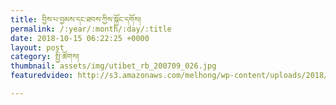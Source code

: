 ```yaml
---
title: བྱིས་པ་བྱམས་དང་ཐབས་ཀྱིས་སྐྱོང་དགོས།
permalink: /:year/:month/:day/:title
date: 2018-10-15 06:22:25 +0000
layout: post
category: སྤྱི་ཚོགས།
thumbnail: assets/img/utibet_rb_200709_026.jpg
featuredvideo: http://s3.amazonaws.com/melhong/wp-content/uploads/2018/10/12215451/Raise-Kids-With-Love-fanal-cut.mp4

---
```

